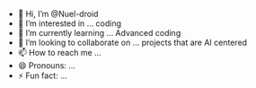 - 👋 Hi, I’m @Nuel-droid
- 👀 I’m interested in ... coding
- 🌱 I’m currently learning ... Advanced coding
- 💞️ I’m looking to collaborate on ... projects that are AI centered
- 📫 How to reach me ... 
- 😄 Pronouns: ...
- ⚡ Fun fact: ...

<!---
Nuel-droid/Nuel-droid is a ✨ special ✨ repository because its `README.md` (this file) appears on your GitHub profile.
You can click the Preview link to take a look at your changes.
--->

